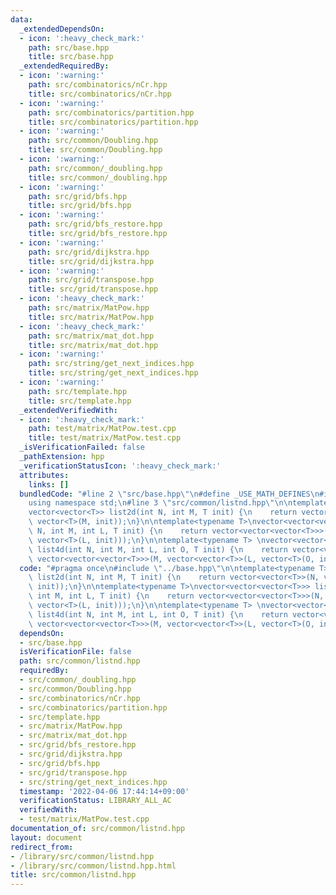 ```yaml
---
data:
  _extendedDependsOn:
  - icon: ':heavy_check_mark:'
    path: src/base.hpp
    title: src/base.hpp
  _extendedRequiredBy:
  - icon: ':warning:'
    path: src/combinatorics/nCr.hpp
    title: src/combinatorics/nCr.hpp
  - icon: ':warning:'
    path: src/combinatorics/partition.hpp
    title: src/combinatorics/partition.hpp
  - icon: ':warning:'
    path: src/common/Doubling.hpp
    title: src/common/Doubling.hpp
  - icon: ':warning:'
    path: src/common/_doubling.hpp
    title: src/common/_doubling.hpp
  - icon: ':warning:'
    path: src/grid/bfs.hpp
    title: src/grid/bfs.hpp
  - icon: ':warning:'
    path: src/grid/bfs_restore.hpp
    title: src/grid/bfs_restore.hpp
  - icon: ':warning:'
    path: src/grid/dijkstra.hpp
    title: src/grid/dijkstra.hpp
  - icon: ':warning:'
    path: src/grid/transpose.hpp
    title: src/grid/transpose.hpp
  - icon: ':heavy_check_mark:'
    path: src/matrix/MatPow.hpp
    title: src/matrix/MatPow.hpp
  - icon: ':heavy_check_mark:'
    path: src/matrix/mat_dot.hpp
    title: src/matrix/mat_dot.hpp
  - icon: ':warning:'
    path: src/string/get_next_indices.hpp
    title: src/string/get_next_indices.hpp
  - icon: ':warning:'
    path: src/template.hpp
    title: src/template.hpp
  _extendedVerifiedWith:
  - icon: ':heavy_check_mark:'
    path: test/matrix/MatPow.test.cpp
    title: test/matrix/MatPow.test.cpp
  _isVerificationFailed: false
  _pathExtension: hpp
  _verificationStatusIcon: ':heavy_check_mark:'
  attributes:
    links: []
  bundledCode: "#line 2 \"src/base.hpp\"\n#define _USE_MATH_DEFINES\n#include <bits/stdc++.h>\n\
    using namespace std;\n#line 3 \"src/common/listnd.hpp\"\n\ntemplate<typename T>\n\
    vector<vector<T>> list2d(int N, int M, T init) {\n    return vector<vector<T>>(N,\
    \ vector<T>(M, init));\n}\n\ntemplate<typename T>\nvector<vector<vector<T>>> list3d(int\
    \ N, int M, int L, T init) {\n    return vector<vector<vector<T>>>(N, vector<vector<T>>(M,\
    \ vector<T>(L, init)));\n}\n\ntemplate<typename T> \nvector<vector<vector<vector<T>>>>\
    \ list4d(int N, int M, int L, int O, T init) {\n    return vector<vector<vector<vector<T>>>>(N,\
    \ vector<vector<vector<T>>>(M, vector<vector<T>>(L, vector<T>(O, init))));\n}\n"
  code: "#pragma once\n#include \"../base.hpp\"\n\ntemplate<typename T>\nvector<vector<T>>\
    \ list2d(int N, int M, T init) {\n    return vector<vector<T>>(N, vector<T>(M,\
    \ init));\n}\n\ntemplate<typename T>\nvector<vector<vector<T>>> list3d(int N,\
    \ int M, int L, T init) {\n    return vector<vector<vector<T>>>(N, vector<vector<T>>(M,\
    \ vector<T>(L, init)));\n}\n\ntemplate<typename T> \nvector<vector<vector<vector<T>>>>\
    \ list4d(int N, int M, int L, int O, T init) {\n    return vector<vector<vector<vector<T>>>>(N,\
    \ vector<vector<vector<T>>>(M, vector<vector<T>>(L, vector<T>(O, init))));\n}\n"
  dependsOn:
  - src/base.hpp
  isVerificationFile: false
  path: src/common/listnd.hpp
  requiredBy:
  - src/common/_doubling.hpp
  - src/common/Doubling.hpp
  - src/combinatorics/nCr.hpp
  - src/combinatorics/partition.hpp
  - src/template.hpp
  - src/matrix/MatPow.hpp
  - src/matrix/mat_dot.hpp
  - src/grid/bfs_restore.hpp
  - src/grid/dijkstra.hpp
  - src/grid/bfs.hpp
  - src/grid/transpose.hpp
  - src/string/get_next_indices.hpp
  timestamp: '2022-04-06 17:44:14+09:00'
  verificationStatus: LIBRARY_ALL_AC
  verifiedWith:
  - test/matrix/MatPow.test.cpp
documentation_of: src/common/listnd.hpp
layout: document
redirect_from:
- /library/src/common/listnd.hpp
- /library/src/common/listnd.hpp.html
title: src/common/listnd.hpp
---
```

